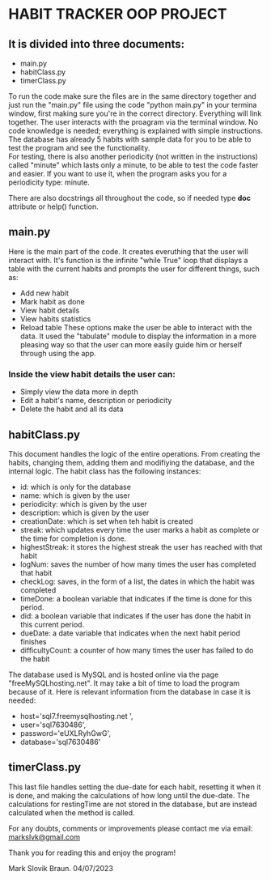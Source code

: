 # HABIT TRACKER OOP PROJECT

## It is divided into three documents:
- main.py
- habitClass.py
- timerClass.py

To run the code make sure the files are in the same directory together and just run the "main.py" file using the code "python main.py" in your termina window, first making sure you're in the correct directory. Everything will link together. The user interacts with the proagram via the terminal window. No code knowledge is needed; everything is explained with simple instructions. 
The database has already 5 habits with sample data for you to be able to test the program and see the functionality.  
For testing, there is also another periodicity (not written in the instructions) called "minute" which lasts only a minute, to be able to test the code faster and easier. 
If you want to use it, when the program asks you for a periodicity type: minute.

There are also docstrings all throughout the code, so if needed type __doc__ attribute or
help() function.


## main.py
Here is the main part of the code. It creates everuthing that the user will interact with. It's function is the infinite "while True" loop that displays a table with the current habits and prompts the user for different things, such as:
- Add new habit
- Mark habit as done
- View habit details
- View habits statistics
- Reload table
These options make the user be able to interact with the data. It used the "tabulate" module to display the information in a more pleasing way so that the user can more easily guide him or herself through using the app. 
### Inside the view habit details the user can:
- Simply view the data more in depth
- Edit a habit's name, description or periodicity
- Delete the habit and all its data



## habitClass.py
This document handles the logic of the entire operations. From creating the habits, changing them, adding them and modifiying the database, and the internal logic. The habit class has the following instances:
- id: which is only for the database
- name: which is given by the user
- periodicity: which is given by the user
- description: which is given by the user
- creationDate: which is set when teh habit is created
- streak: which updates every time the user marks a habit as complete or the time for completion is done.
- highestStreak: it stores the highest streak the user has reached with that habit
- logNum: saves the number of how many times the user has completed that habit
- checkLog: saves, in the form of a list, the dates in which the habit was completed
- timeDone: a boolean variable that indicates if the time is done for this period.
- did: a boolean variable that indicates if the user has done the habit in this current period.
- dueDate: a date variable that indicates when the next habit period finishes
- difficultyCount: a counter of how many times the user has failed to do the habit

The database used is MySQL and is hosted online via the page "freeMySQLhosting.net". It may take a bit of time to load the program because of it. 
Here is relevant information from the database in case it is needed:
- host='sql7.freemysqlhosting.net	',
- user='sql7630486',
- password='eUXLRyhGwG',
- database='sql7630486'


## timerClass.py
This last file handles setting the due-date for each habit, resetting it when it is done, and making the calculations of how long until the due-date. The calculations for restingTime are not stored in the database, but are instead calculated when the method is called. 


For any doubts, comments or improvements please contact me via email: 
markslvk@gmail.com

Thank you for reading this and enjoy the program!


Mark Slovik Braun. 
04/07/2023